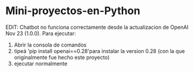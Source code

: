 # Mini-proyectos-en-Python
EDIT: Chatbot no funciona correctamente desde la actualizacion de OpenAI Nov 23 (1.0.0).
Para ejecutar:
  1) Abrir la consola de comandos
  2) tipeá 'pip install openai==0.28'para instalar la version 0.28 (con la que originalmente fue hecho este proyecto)
  3) ejecutar normalmente
